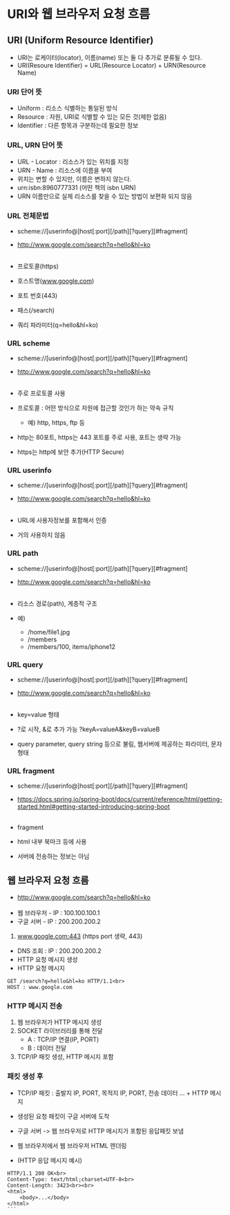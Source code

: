 # URI와 웹 브라우저 요청 흐름

## URI (Uniform Resource Identifier)
- URI는 로케이터(locator), 이름(name) 또는 둘 다 추가로 분류될 수 있다.
- URI(Resoure Identifier) = URL(Resource Locator) + URN(Resource Name)

### URI 단어 뜻
- Uniform : 리소스 식별하는 통일된 방식
- Resource : 자원, URI로 식별할 수 있는 모든 것(제한 없음)
- Identifier : 다른 항목과 구분하는데 필요한 정보

### URL, URN 단어 뜻
- URL - Locator : 리소스가 있는 위치를 지정
- URN - Name : 리소스에 이름을 부여
- 위치는 변할 수 있지만, 이름은 변하지 않는다.
- urn:isbn:8960777331 (어떤 책의 isbn URN)
- URN 이름만으로 실제 리소스를 찾을 수 있는 방법이 보편화 되지 않음

### URL 전체문법
- scheme://[userinfo@]host[:port][/path][?query][#fragment]
- http://www.google.com/search?q=hello&hl=ko <br><br>

- 프로토콜(https)
- 호스트명(www.google.com)
- 포트 번호(443)
- 패스(/search)
- 쿼리 파라미터(q=hello&hl=ko)

### URL scheme
- scheme://[userinfo@]host[:port][/path][?query][#fragment]
- http://www.google.com/search?q=hello&hl=ko <br><br>

- 주로 프로토콜 사용
- 프로토콜 : 어떤 방식으로 자원에 접근할 것인가 하는 약속 규칙
    - 예) http, https, ftp 등
- http는 80포트, https는 443 포트를 주로 사용, 포트는 생략 가능
- https는 http에 보안 추가(HTTP Secure)

### URL userinfo
- scheme://[userinfo@]host[:port][/path][?query][#fragment]
- http://www.google.com/search?q=hello&hl=ko <br><br>

- URL에 사용자정보를 포함해서 인증
- 거의 사용하지 않음

### URL path
- scheme://[userinfo@]host[:port][/path][?query][#fragment]
- http://www.google.com/search?q=hello&hl=ko <br><br>

- 리소스 경로(path), 계층적 구조
- 예)
    - /home/file1.jpg
    - /members
    - /members/100, items/iphone12
    

### URL query
- scheme://[userinfo@]host[:port][/path][?query][#fragment]
- http://www.google.com/search?q=hello&hl=ko <br><br>

- key=value 형태
- ?로 시작, &로 추가 가능 ?keyA=valueA&keyB=valueB
- query parameter, query string 등으로 불림, 웹서버에 제공하는 파라미터, 문자 형태


### URL fragment
- scheme://[userinfo@]host[:port][/path][?query][#fragment]
- https://docs.spring.io/spring-boot/docs/current/reference/html/getting-started.html#getting-started-introducing-spring-boot <br><br>

- fragment
- html 내부 북마크 등에 사용
- 서버에 전송하는 정보는 아님


## 웹 브라우저 요청 흐름
- http://www.google.com/search?q=hello&hl=ko <br><br>
- 웹 브라우저 - IP : 100.100.100.1
- 구글 서버 - IP : 200.200.200.2
1. www.google.com:443 (https port 생략, 443)
- DNS 조회 : IP : 200.200.200.2
- HTTP 요청 메시지 생성
- HTTP 요청 메시지<br>
```
GET /search?q=hello&hl=ko HTTP/1.1<br>
HOST : www.google.com
```

### HTTP 메시지 전송
1. 웹 브라우저가 HTTP 메시지 생성
2. SOCKET 라이브러리를 통해 전달
    - A : TCP/IP 연결(IP, PORT)
    - B : 데이터 전달
3. TCP/IP 패킷 생성, HTTP 메시지 포함

### 패킷 생성 후
- TCP/IP 패킷 : 출발지 IP, PORT, 목적지 IP, PORT, 전송 데이터 ... + HTTP 메시지
- 생성된 요청 패킷이 구글 서버에 도착
- 구글 서버 -> 웹 브라우저로 HTTP 메시지가 포함된 응답패킷 보냄

- 웹 브라우저에서 웹 브라우저 HTML 렌더링
- (HTTP 응답 메시지 예시)
`````
HTTP/1.1 200 OK<br>
Content-Type: text/html;charset=UTF-8<br>
Content-Length: 3423<br><br>
<html>
    <body>...</body>
</html>
```